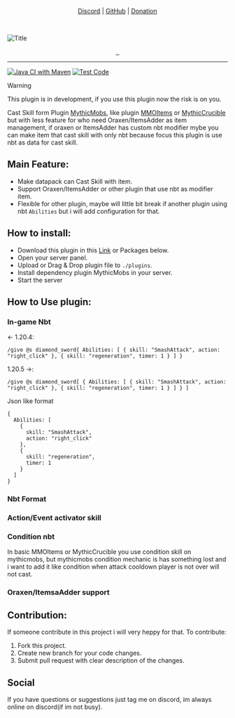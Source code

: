 <div align="center">
	<a href="https://discord.gg/grJCgRHKvg">Discord</a> |
	<a href="https://github.com/Phanisment/Item-Nbt-Skill-Cast">GitHub</a> |
	<a href="https://buymeacoffee.com/Phanisment">Donation</a>
	<p>&nbsp;</p>
</div>

![Title](https://cdn.modrinth.com/data/cached_images/271c6f9e6fc2b79c986d4c35659e59c23a3d0ab3.png)

<div align="center">
	<a href="">
		<img alt="" src=https://img.shields.io/badge/builtbybit-%232D87C3?style=for-the-badge&logo=builtbybit&logoColor=white>
	</a>
	<a href="">
		<img alt="" src=https://img.shields.io/badge/SpigotMC-%23ED8106?style=for-the-badge&logo=spigotmc&logoColor=white>
	</a>
	<a href="https://modrinth.com/project/item-caster">
		<img alt="" src=https://img.shields.io/badge/Modrinth-%2300AF5C?style=for-the-badge&logo=modrinth&logoColor=white>
	</a>
</div>

---

[![Java CI with Maven](https://github.com/Phanisment/Item-Nbt-Skill-Cast/actions/workflows/maven.yml/badge.svg)](https://github.com/Phanisment/Item-Nbt-Skill-Cast/actions/workflows/maven.yml)
[![Test Code](https://github.com/Phanisment/Item-Nbt-Skill-Cast/actions/workflows/test.yml/badge.svg)](https://github.com/Phanisment/Item-Nbt-Skill-Cast/actions/workflows/test.yml)

> [!warning]
> This plugin is in development, if you use this plugin now the risk is on you.

Cast Skill form Plugin [MythicMobs](https://www.example.com), like plugin [MMOItems](https://www.example.com) or [MythicCrucible](https://www.example.com) but with less feature for who need Oraxen/ItemsAdder as item management, if oraxen or ItemsAdder has custom nbt modifier mybe you can make item that cast skill with only nbt because focus this plugin is use nbt as data for cast skill.

## Main Feature:
- Make datapack can Cast Skill with item.
- Support Oraxen/ItemsAdder or other plugin that use nbt as modifier item.
- Flexible for other plugin, maybe will little bit break if another plugin using nbt `Abilities` but i will add configuration for that.

## How to install:
- Download this plugin in this [Link](https://www.example.com) or Packages below.
- Open your server panel.
- Upload or Drag & Drop plugin file to `./plugins`.
- Install dependency plugin MythicMobs in your server.
- Start the server

## How to Use plugin:
### In-game Nbt

← 1.20.4:
```
/give @s diamond_sword{ Abilities: [ { skill: "SmashAttack", action: "right_click" }, { skill: "regeneration", timer: 1 } ] }
```

1.20.5 →:
```
/give @s diamond_sword[ { Abilities: [ { skill: "SmashAttack", action: "right_click" }, { skill: "regeneration", timer: 1 } ] } ]
```

Json like format
```
{
  Abilities: [
    {
      skill: "SmashAttack",
      action: "right_click"
    },
    {
      skill: "regeneration",
      timer: 1
    }
  ]
}
```

### Nbt Format

### Action/Event activator skill

### Condition nbt
In basic MMOItems or MythicCrucible you use condition skill on mythicmobs, but mythicmobs condition mechanic is has something lost and i want to add it like condition when attack cooldown player is not over will not cast.


### Oraxen/ItemsaAdder support

## Contribution:
If someone contribute in this project i will very heppy for that. To contribute:
1. Fork this project.
2. Create new branch for your code changes.
3. Submit pull request with clear description of the changes.

## Social
If you have questions or suggestions just tag me on discord, im always online on discord(if im not busy).